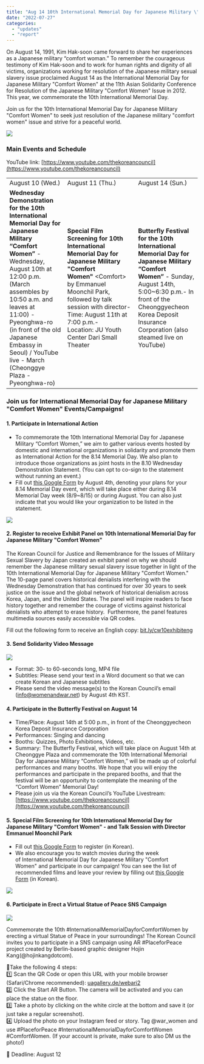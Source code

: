 ```yaml
---
title: "Aug 14 10th International Memorial Day for Japanese Military \"Comfort Women\" Event Info"
date: "2022-07-27"
categories: 
  - "updates"
  - "report"
---
```


On August 14, 1991, Kim Hak-soon came forward to share her experiences as a Japanese military “comfort woman.” To remember the courageous testimony of Kim Hak-soon and to work for human rights and dignity of all victims, organizations working for resolution of the Japanese military sexual slavery issue proclaimed August 14 as the International Memorial Day for Japanese Military "Comfort Women" at the 11th Asian Solidarity Conference for Resolution of the Japanese Military "Comfort Women" Issue in 2012. This year, we commemorate the 10th International Memorial Day.

Join us for the 10th International Memorial Day for Japanese Military "Comfort Women" to seek just resolution of the Japanese military "comfort women" issue and strive for a peaceful world.

![](https://womenandwar.net/kr/wp-content/uploads/2022/07/20220727_2022-기림일-포스터_영문-724x1024.png)

### **Main Events and Schedule**

YouTube link: [https://www.youtube.com/thekoreancouncil](https://www.youtube.com/thekoreancouncil)

<table><tbody><tr><td>August 10 (Wed.)</td><td>August 11 (Thu.)</td><td>August 14 (Sun.)</td></tr><tr><td><strong>Wednesday Demonstration for the 10th International Memorial Day for Japanese Military “Comfort Women”</strong>&nbsp;- Wednesday, August 10th at 12:00 p.m. (March assembles by 10:50 a.m. and leaves at 11:00)&nbsp;- Pyeonghwa-ro (in front of the old Japanese Embassy in Seoul) / YouTube live&nbsp;- March (Cheonggye Plaza - Pyeonghwa-ro)</td><td><strong>Special Film Screening for 10th International Memorial Day&nbsp;</strong><strong>for Japanese Military "Comfort Women"</strong>&nbsp;&lt;Comfort&gt; by Emmanuel Moonchil Park, followed by talk session with director- Time: August 11th at 7:00 p.m.- Location:&nbsp;JU Youth Center&nbsp;Dari Small Theater</td><td><strong>Butterfly Festival for the 10th International Memorial Day for Japanese Military “Comfort Women”</strong>&nbsp;- Sunday, August 14th, 5:00~6:30 p.m.- In front of the Cheonggyecheon Korea Deposit Insurance Corporation (also steamed live on YouTube)</td></tr></tbody></table>

### **Join us for International Memorial Day for Japanese Military "Comfort Women" Events/Campaigns!**

#### 1\. **Participate in International Action**

- To commemorate the 10th International Memorial Day for Japanese Military “Comfort Women,” we aim to gather various events hosted by domestic and international organizations in solidarity and promote them as International Action for the 8.14 Memorial Day. We also plan to introduce those organizations as joint hosts in the 8.10 Wednesday Demonstration Statement. (You can opt to co-sign to the statement without running an event.)
- Fill out [this Google Form](https://docs.google.com/forms/d/e/1FAIpQLScX24YqZIU-lKI0tdVpjzaoOZXCswTp5ULKQ_YOisJhrwU7hw/viewform) by August 4th, denoting your plans for your 8.14 Memorial Day event, which will take place either during 8.14 Memorial Day week (8/9~8/15) or during August. You can also just indicate that you would like your organization to be listed in the statement.

![](https://womenandwar.net/kr/wp-content/uploads/2022/07/photo_20222222.jpg)

#### 2\. **Register to receive Exhibit Panel on 10th International Memorial Day for Japanese Military "Comfort Women"**

The Korean Council for Justice and Remembrance for the Issues of Military Sexual Slavery by Japan created an exhibit panel on why we should remember the Japanese military sexual slavery issue together in light of the 10th International Memorial Day for Japanese Military "Comfort Women." The 10-page panel covers historical denialists interfering with the Wednesday Demonstration that has continued for over 30 years to seek justice on the issue and the global network of historical denialism across Korea, Japan, and the United States. The panel will inspire readers to face history together and remember the courage of victims against historical denialists who attempt to erase history.  Furthermore, the panel features multimedia sources easily accessible via QR codes. 

Fill out the following form to receive an English copy: [bit.ly/cw10exhibiteng](file:///Users/wooheekim/Downloads/bit.ly/cw10exhibiteng)

#### 3\. **Send Solidarity Video Message**

![](https://womenandwar.net/kr/wp-content/uploads/2022/07/photo_2022-07-27-22.03.31.jpeg)

- Format: 30- to 60-seconds long, MP4 file
- Subtitles: Please send your text in a Word document so that we can create Korean and Japanese subtitles
- Please send the video message(s) to the Korean Council’s email ([info@womenandwar.net](mailto:info@womenandwar.net)) by August 4th KST.

#### 4\. **Participate in the Butterfly Festival on August 14**

- Time/Place: August 14th at 5:00 p.m., in front of the Cheonggyecheon Korea Deposit Insurance Corporation
- Performances: Singing and dancing
- Booths: Quizzes, Photo Exhibitions, Videos, etc.
- Summary: The Butterfly Festival, which will take place on August 14th at Cheonggye Plaza and commemorate the 10th International Memorial Day for Japanese Military “Comfort Women,” will be made up of colorful performances and many booths. We hope that you will enjoy the performances and participate in the prepared booths, and that the festival will be an opportunity to contemplate the meaning of the “Comfort Women” Memorial Day!
- Please join us via the Korean Council’s YouTube Livestream:  
    [https://www.youtube.com/thekoreancouncil](https://www.youtube.com/thekoreancouncil)

#### 5\. **Special Film Screening for 10th International Memorial Day for Japanese Military "Comfort Women" - <Comfort> and Talk Session with Director Emmanuel Moonchil Park**

- Fill out [this Google Form](http://bit.ly/%EB%B3%B4%EB%93%9C%EB%9E%8D%EA%B2%8C%EC%8B%A0%EC%B2%AD) to register (in Korean).
- We also encourage you to watch movies during the week of International Memorial Day for Japanese Military "Comfort Women" and participate in our campaign! You can see the list of recommended films and leave your review by filling out [this Google Form](https://bit.ly/3ct58vq) (in Korean).

![](https://womenandwar.net/kr/wp-content/uploads/2022/07/20220722_2022-기림일_보드랍게_영문-724x1024.png)

#### 6\. **Participate in Erect a Virtual Statue of Peace SNS Campaign**

![](https://womenandwar.net/kr/wp-content/uploads/2022/07/20220726_내-주변에-평화비-세우기-SNS캠페인_영문-714x1024.png)

Commemorate the 10th #InternationalMemorialDayforComfortWomen by erecting a virtual Statue of Peace in your surroundings! The Korean Council invites you to participate in a SNS campaign using AR #PlaceforPeace project created by Berlin-based graphic designer Hojin Kang(@hojinkangdotcom).

🙌Take the following 4 steps:   
1️⃣ Scan the QR Code or open this URL with your mobile browser (Safari/Chrome recommended): [uagallery.de/webari2](http://uagallery.de/webari2)   
2️⃣ Click the Start AR Button. The camera will be activated and you can place the statue on the floor.   
3️⃣ Take a photo by clicking on the white circle at the bottom and save it (or just take a regular screenshot).  
4️⃣ Upload the photo on your Instagram feed or story. Tag @war\_women and use #PlaceforPeace #InternationalMemorialDayforComfortWomen #ComfortWomen. (If your account is private, make sure to also DM us the photo!)

📌 Deadline: August 12
